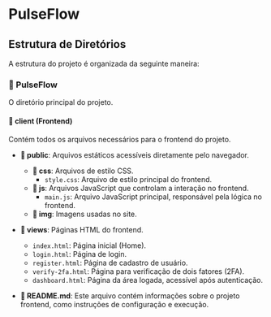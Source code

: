 # PulseFlow

## Estrutura de Diretórios

A estrutura do projeto é organizada da seguinte maneira:

### 📂 PulseFlow
O diretório principal do projeto.

#### 📁 client (Frontend)
Contém todos os arquivos necessários para o frontend do projeto.

- **📁 public**: Arquivos estáticos acessíveis diretamente pelo navegador.
  - **📁 css**: Arquivos de estilo CSS.
    - `style.css`: Arquivo de estilo principal do frontend.
  - **📁 js**: Arquivos JavaScript que controlam a interação no frontend.
    - `main.js`: Arquivo JavaScript principal, responsável pela lógica no frontend.
  - **📁 img**: Imagens usadas no site.

- **📁 views**: Páginas HTML do frontend.
  - `index.html`: Página inicial (Home).
  - `login.html`: Página de login.
  - `register.html`: Página de cadastro de usuário.
  - `verify-2fa.html`: Página para verificação de dois fatores (2FA).
  - `dashboard.html`: Página da área logada, acessível após autenticação.

- **📄 README.md**: Este arquivo contém informações sobre o projeto frontend, como instruções de configuração e execução.

